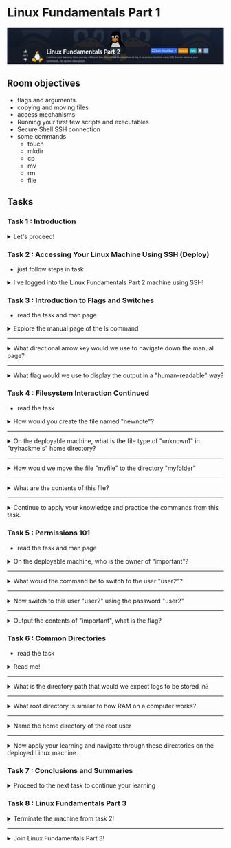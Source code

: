 # Linux Fundamentals Part 1

![Alt text](img/Linux%20Fundamentals%20Part%202/roomBanner.png)

## Room objectives

- flags and arguments.
- copying and moving files
- access mechanisms
- Running your first few scripts and executables
- Secure Shell SSH connection
- some commands
  - touch
  - mkdir
  - cp
  - mv
  - rm
  - file

## Tasks

### Task 1 : Introduction

<details>
<summary>
Let's proceed!
</summary>

```text
No answer needed
```

</details>

### Task 2 : Accessing Your Linux Machine Using SSH (Deploy)

- just follow steps in task

<details>
<summary>
I've logged into the Linux Fundamentals Part 2 machine using SSH!
</summary>

```text
No answer needed
```

</details>

### Task 3 : Introduction to Flags and Switches

- read the task and man page

<details>
<summary>
Explore the manual page of the ls command
</summary>

```text
No answer needed
```

</details>

---

<details>
<summary>
What directional arrow key would we use to navigate down the manual page?
</summary>

```text
down
```

</details>

---

<details>
<summary>
What flag would we use to display the output in a "human-readable" way?
</summary>

- by using command `man ls | grep human`
  
  ![alt-text](img/Linux%20Fundamentals%20Part%202/ls.png)

```text
-h
```

</details>

### Task 4 : Filesystem Interaction Continued

- read the task

<details>
<summary>
How would you create the file named "newnote"?
</summary>

```text
touch newnote
```

</details>

---

<details>
<summary>
On the deployable machine, what is the file type of "unknown1" in "tryhackme's" home directory?
</summary>

- by using command `file unknown1`
  
  ![alt-text](img/Linux%20Fundamentals%20Part%202/fileType.png)

```text
ASCII text
```

</details>

---

<details>
<summary>
How would we move the file "myfile" to the directory "myfolder"
</summary>

```text
mv myfile myfolder
```

</details>

---

<details>
<summary>
What are the contents of this file?
</summary>

- by using command `cat myfile`
  
  ![alt-text](img/Linux%20Fundamentals%20Part%202/fileContants.png)

```text
THM{FILESYSTEM}
```

</details>

---

<details>
<summary>
Continue to apply your knowledge and practice the commands from this task.
</summary>

- by using command `cat myfile`
  
  ![alt-text](img/Linux%20Fundamentals%20Part%202/fileContants.png)

```text
No answer needed
```

</details>

### Task 5 : Permissions 101

- read the task and man page

<details>
<summary>
On the deployable machine, who is the owner of "important"?
</summary>

- by list files and folders in dir using `ls -l` we will find
  
  ![alt-text](img/Linux%20Fundamentals%20Part%202/user2.png)

```text
user2
```

</details>

---

<details>
<summary>
What would the command be to switch to the user "user2"?
</summary>

```text
su user2
```

</details>

---

<details>
<summary>
Now switch to this user "user2" using the password "user2"
</summary>

- just make `su user2` and enter `user2` as password

```text
No answer needed
```

</details>

---

<details>
<summary>
Output the contents of "important", what is the flag?
</summary>

- show file contents `cat important`
  ![alt-text](img/Linux%20Fundamentals%20Part%202/user2.png)

```text
THM{SU_USER2}
```

</details>

### Task 6 : Common Directories

- read the task

<details>
<summary>
Read me!
</summary>

```text
No answer needed
```

</details>

---

<details>
<summary>
What is the directory path that would we expect logs to be stored in?
</summary>

```text
/var/log
```

</details>

---

<details>
<summary>
What root directory is similar to how RAM on a computer works?
</summary>

```text
/tmp
```

</details>

---

<details>
<summary>
Name the home directory of the root user
</summary>

```text
/root
```

</details>

---

<details>
<summary>
Now apply your learning and navigate through these directories on the deployed Linux machine.
</summary>

```text
No answer needed
```

</details>

### Task 7 : Conclusions and Summaries

<details>
<summary>
Proceed to the next task to continue your learning
</summary>

```text
No answer needed
```

</details>

### Task 8 : Linux Fundamentals Part 3

<details>
<summary>
Terminate the machine from task 2!
</summary>

```text
No answer needed
```

</details>

---

<details>
<summary>
Join Linux Fundamentals Part 3!
</summary>

```text
No answer needed
```

</details>
